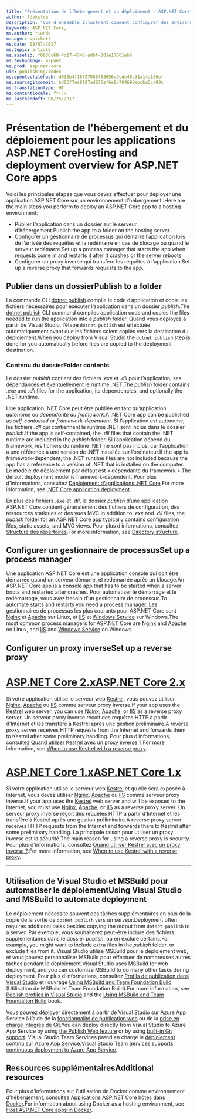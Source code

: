 ```yaml
---
title: "Présentation de l’hébergement et du déploiement - ASP.NET Core"
author: tdykstra
description: "Vue d’ensemble illustrant comment configurer des environnements d’hébergement et y déployer des applications ASP.NET Core."
keywords: ASP.NET Core,
ms.author: riande
manager: wpickett
ms.date: 08/07/2017
ms.topic: article
ms.assetid: f0930c68-4d17-4748-adbf-801e17601eb6
ms.technology: aspnet
ms.prod: asp.net-core
uid: publishing/index
ms.openlocfilehash: d030b4f16727080488056c9cde48c31a14a166bf
ms.sourcegitcommit: bd05f7ea8f87ad076ef6e8b704698ebcba5ca80c
ms.translationtype: HT
ms.contentlocale: fr-FR
ms.lasthandoff: 08/25/2017
---
```

# <a name="hosting-and-deployment-overview-for-aspnet-core-apps"></a><span data-ttu-id="ef062-104">Présentation de l’hébergement et du déploiement pour les applications ASP.NET Core</span><span class="sxs-lookup"><span data-stu-id="ef062-104">Hosting and deployment overview for ASP.NET Core apps</span></span>

<span data-ttu-id="ef062-105">Voici les principales étapes que vous devez effectuer pour déployer une application ASP.NET Core sur un environnement d’hébergement :</span><span class="sxs-lookup"><span data-stu-id="ef062-105">Here are the main steps you perform to deploy an ASP.NET Core app to a hosting environment:</span></span>

* <span data-ttu-id="ef062-106">Publier l’application dans un dossier sur le serveur d’hébergement.</span><span class="sxs-lookup"><span data-stu-id="ef062-106">Publish the app to a folder on the hosting server.</span></span>
* <span data-ttu-id="ef062-107">Configurer un gestionnaire de processus qui démarre l’application lors de l’arrivée des requêtes et la redémarre en cas de blocage ou quand le serveur redémarre.</span><span class="sxs-lookup"><span data-stu-id="ef062-107">Set up a process manager that starts the app when requests come in and restarts it after it crashes or the server reboots.</span></span>
* <span data-ttu-id="ef062-108">Configurer un proxy inverse qui transfère les requêtes à l’application.</span><span class="sxs-lookup"><span data-stu-id="ef062-108">Set up a reverse proxy that forwards requests to the app.</span></span>

## <a name="publish-to-a-folder"></a><span data-ttu-id="ef062-109">Publier dans un dossier</span><span class="sxs-lookup"><span data-stu-id="ef062-109">Publish to a folder</span></span> 

<span data-ttu-id="ef062-110">La commande CLI [dotnet publish](https://docs.microsoft.com/dotnet/articles/core/tools/dotnet-publish) compile le code d’application et copie les fichiers nécessaires pour exécuter l’application dans un dossier *publish*.</span><span class="sxs-lookup"><span data-stu-id="ef062-110">The [dotnet publish](https://docs.microsoft.com/dotnet/articles/core/tools/dotnet-publish) CLI command compiles application code and copies the files needed to run the application into a *publish* folder.</span></span> <span data-ttu-id="ef062-111">Quand vous déployez à partir de Visual Studio, l’étape `dotnet publish` est effectuée automatiquement avant que les fichiers soient copiés vers la destination du déploiement.</span><span class="sxs-lookup"><span data-stu-id="ef062-111">When you deploy from Visual Studio the `dotnet publish` step is done for you automatically before files are copied to the deployment destination.</span></span>

### <a name="folder-contents"></a><span data-ttu-id="ef062-112">Contenu du dossier</span><span class="sxs-lookup"><span data-stu-id="ef062-112">Folder contents</span></span>

<span data-ttu-id="ef062-113">Le dossier *publish* contient des fichiers *.exe* et *.dll* pour l’application, ses dépendances et éventuellement le runtime .NET.</span><span class="sxs-lookup"><span data-stu-id="ef062-113">The *publish* folder contains *.exe* and *.dll* files for the application, its dependencies, and optionally the .NET runtime.</span></span>

<span data-ttu-id="ef062-114">Une application .NET Core peut être publiée en tant qu’application *autonome* ou *dépendante du framework*.</span><span class="sxs-lookup"><span data-stu-id="ef062-114">A .NET Core app can be published as *self-contained* or *framework-dependent*.</span></span> <span data-ttu-id="ef062-115">Si l’application est autonome, les fichiers *.dll* qui contiennent le runtime .NET sont inclus dans le dossier *publish*.</span><span class="sxs-lookup"><span data-stu-id="ef062-115">If the app is self-contained, the *.dll* files that contain the .NET runtime are included in the *publish* folder.</span></span>  <span data-ttu-id="ef062-116">Si l’application dépend du framework, les fichiers du runtime .NET ne sont pas inclus, car l’application a une référence à une version de .NET installée sur l’ordinateur.</span><span class="sxs-lookup"><span data-stu-id="ef062-116">If the app is framework-dependent, the .NET runtime files are not included because the app has a reference to a version of .NET that is installed on the computer.</span></span> <span data-ttu-id="ef062-117">Le modèle de déploiement par défaut est « dépendante du framework ».</span><span class="sxs-lookup"><span data-stu-id="ef062-117">The default deployment model is framework-dependent.</span></span> <span data-ttu-id="ef062-118">Pour plus d’informations, consultez [Déploiement d’applications .NET Core](https://docs.microsoft.com/dotnet/articles/core/deploying/index).</span><span class="sxs-lookup"><span data-stu-id="ef062-118">For more information, see [.NET Core application deployment](https://docs.microsoft.com/dotnet/articles/core/deploying/index).</span></span>

<span data-ttu-id="ef062-119">En plus des fichiers *.exe* et *.dll*, le dossier *publish* d’une application ASP.NET Core contient généralement des fichiers de configuration, des ressources statiques et des vues MVC.</span><span class="sxs-lookup"><span data-stu-id="ef062-119">In addition to *.exe* and *.dll* files, the *publish* folder for an ASP.NET Core app typically contains configuration files, static assets, and MVC views.</span></span>  <span data-ttu-id="ef062-120">Pour plus d’informations, consultez [Structure des répertoires](xref:hosting/directory-structure).</span><span class="sxs-lookup"><span data-stu-id="ef062-120">For more information, see [Directory structure](xref:hosting/directory-structure).</span></span>

## <a name="set-up-a-process-manager"></a><span data-ttu-id="ef062-121">Configurer un gestionnaire de processus</span><span class="sxs-lookup"><span data-stu-id="ef062-121">Set up a process manager</span></span>

<span data-ttu-id="ef062-122">Une application ASP.NET Core est une application console qui doit être démarrée quand un serveur démarre, et redémarrée après un blocage.</span><span class="sxs-lookup"><span data-stu-id="ef062-122">An ASP.NET Core app is a console app that has to be started when a server boots and restarted after crashes.</span></span> <span data-ttu-id="ef062-123">Pour automatiser le démarrage et le redémarrage, vous avez besoin d’un gestionnaire de processus.</span><span class="sxs-lookup"><span data-stu-id="ef062-123">To automate starts and restarts you need a process manager.</span></span> <span data-ttu-id="ef062-124">Les gestionnaires de processus les plus courants pour ASP.NET Core sont [Nginx](xref:publishing/linuxproduction) et [Apache](xref:publishing/apache-proxy) sur Linux, et [IIS](xref:publishing/iis) et [Windows Service](xref:hosting/windows-service) sur Windows.</span><span class="sxs-lookup"><span data-stu-id="ef062-124">The most common process managers for ASP.NET Core are [Nginx](xref:publishing/linuxproduction) and [Apache](xref:publishing/apache-proxy) on Linux, and [IIS](xref:publishing/iis) and [Windows Service](xref:hosting/windows-service) on Windows.</span></span>

## <a name="set-up-a-reverse-proxy"></a><span data-ttu-id="ef062-125">Configurer un proxy inverse</span><span class="sxs-lookup"><span data-stu-id="ef062-125">Set up a reverse proxy</span></span>

# <a name="aspnet-core-2xtabaspnetcore2x"></a>[<span data-ttu-id="ef062-126">ASP.NET Core 2.x</span><span class="sxs-lookup"><span data-stu-id="ef062-126">ASP.NET Core 2.x</span></span>](#tab/aspnetcore2x)

<span data-ttu-id="ef062-127">Si votre application utilise le serveur web [Kestrel](xref:fundamentals/servers/kestrel), vous pouvez utiliser [Nginx](xref:publishing/linuxproduction), [Apache](xref:publishing/apache-proxy) ou [IIS](xref:publishing/iis) comme serveur proxy inverse.</span><span class="sxs-lookup"><span data-stu-id="ef062-127">If your app uses the [Kestrel](xref:fundamentals/servers/kestrel) web server, you can use [Nginx](xref:publishing/linuxproduction), [Apache](xref:publishing/apache-proxy), or [IIS](xref:publishing/iis) as a reverse proxy server.</span></span> <span data-ttu-id="ef062-128">Un serveur proxy inverse reçoit des requêtes HTTP à partir d’Internet et les transfère à Kestrel après une gestion préliminaire.</span><span class="sxs-lookup"><span data-stu-id="ef062-128">A reverse proxy server receives HTTP requests from the Internet and forwards them to Kestrel after some preliminary handling.</span></span> <span data-ttu-id="ef062-129">Pour plus d’informations, consultez [Quand utiliser Kestrel avec un proxy inverse ?](xref:fundamentals/servers/kestrel?tabs=aspnetcore2x#when-to-use-kestrel-with-a-reverse-proxy).</span><span class="sxs-lookup"><span data-stu-id="ef062-129">For more information, see [When to use Kestrel with a reverse proxy](xref:fundamentals/servers/kestrel?tabs=aspnetcore2x#when-to-use-kestrel-with-a-reverse-proxy).</span></span>

# <a name="aspnet-core-1xtabaspnetcore1x"></a>[<span data-ttu-id="ef062-130">ASP.NET Core 1.x</span><span class="sxs-lookup"><span data-stu-id="ef062-130">ASP.NET Core 1.x</span></span>](#tab/aspnetcore1x)

<span data-ttu-id="ef062-131">Si votre application utilise le serveur web [Kestrel](xref:fundamentals/servers/kestrel) et qu’elle sera exposée à Internet, vous devez utiliser [Nginx](xref:publishing/linuxproduction), [Apache](xref:publishing/apache-proxy) ou [IIS](xref:publishing/iis) comme serveur proxy inverse.</span><span class="sxs-lookup"><span data-stu-id="ef062-131">If your app uses the [Kestrel](xref:fundamentals/servers/kestrel) web server and will be exposed to the Internet, you must use [Nginx](xref:publishing/linuxproduction), [Apache](xref:publishing/apache-proxy), or [IIS](xref:publishing/iis) as a reverse proxy server.</span></span> <span data-ttu-id="ef062-132">Un serveur proxy inverse reçoit des requêtes HTTP à partir d’Internet et les transfère à Kestrel après une gestion préliminaire.</span><span class="sxs-lookup"><span data-stu-id="ef062-132">A reverse proxy server receives HTTP requests from the Internet and forwards them to Kestrel after some preliminary handling.</span></span> <span data-ttu-id="ef062-133">La principale raison pour utiliser un proxy inverse est la sécurité.</span><span class="sxs-lookup"><span data-stu-id="ef062-133">The main reason for using a reverse proxy is security.</span></span> <span data-ttu-id="ef062-134">Pour plus d’informations, consultez [Quand utiliser Kestrel avec un proxy inverse ?](xref:fundamentals/servers/kestrel?tabs=aspnetcore1x#when-to-use-kestrel-with-a-reverse-proxy).</span><span class="sxs-lookup"><span data-stu-id="ef062-134">For more information, see [When to use Kestrel with a reverse proxy](xref:fundamentals/servers/kestrel?tabs=aspnetcore1x#when-to-use-kestrel-with-a-reverse-proxy).</span></span>

---

## <a name="using-visual-studio-and-msbuild-to-automate-deployment"></a><span data-ttu-id="ef062-135">Utilisation de Visual Studio et MSBuild pour automatiser le déploiement</span><span class="sxs-lookup"><span data-stu-id="ef062-135">Using Visual Studio and MSBuild to automate deployment</span></span>

<span data-ttu-id="ef062-136">Le déploiement nécessite souvent des tâches supplémentaires en plus de la copie de la sortie de `dotnet publish` vers un serveur.</span><span class="sxs-lookup"><span data-stu-id="ef062-136">Deployment often requires additional tasks besides copying the output from `dotnet publish` to a server.</span></span> <span data-ttu-id="ef062-137">Par exemple, vous souhaiterez peut-être inclure des fichiers supplémentaires dans le dossier *publish*, ou en exclure certains.</span><span class="sxs-lookup"><span data-stu-id="ef062-137">For example, you might want to include extra files in the *publish* folder, or exclude files from it.</span></span> <span data-ttu-id="ef062-138">Visual Studio utilise MSBuild pour le déploiement web, et vous pouvez personnaliser MSBuild pour effectuer de nombreuses autres tâches pendant le déploiement.</span><span class="sxs-lookup"><span data-stu-id="ef062-138">Visual Studio uses MSBuild for web deployment, and you can customize MSBuild to do many other tasks during deployment.</span></span> <span data-ttu-id="ef062-139">Pour plus d’informations, consultez [Profils de publication dans Visual Studio](xref:publishing/web-publishing-vs) et l’ouvrage [Using MSBuild and Team Foundation Build](http://msbuildbook.com/) (Utilisation de MSBuild et Team Foundation Build).</span><span class="sxs-lookup"><span data-stu-id="ef062-139">For more information, see [Publish profiles in Visual Studio](xref:publishing/web-publishing-vs) and the [Using MSBuild and Team Foundation Build](http://msbuildbook.com/) book.</span></span>

<span data-ttu-id="ef062-140">Vous pouvez déployer directement à partir de Visual Studio sur Azure App Service à l’aide de la [fonctionnalité de publication web](xref:tutorials/publish-to-azure-webapp-using-vs) ou de la [prise en charge intégrée de Git](xref:publishing/azure-continuous-deployment).</span><span class="sxs-lookup"><span data-stu-id="ef062-140">You can deploy directly from Visual Studio to Azure App Service by using [the Publish Web feature](xref:tutorials/publish-to-azure-webapp-using-vs) or by using [built-in Git support](xref:publishing/azure-continuous-deployment).</span></span> <span data-ttu-id="ef062-141">Visual Studio Team Services prend en charge le [déploiement continu sur Azure App Service](https://www.visualstudio.com/en-us/docs/build/aspnet/core/quick-to-azure).</span><span class="sxs-lookup"><span data-stu-id="ef062-141">Visual Studio Team Services supports [continuous deployment to Azure App Service](https://www.visualstudio.com/en-us/docs/build/aspnet/core/quick-to-azure).</span></span>

## <a name="additional-resources"></a><span data-ttu-id="ef062-142">Ressources supplémentaires</span><span class="sxs-lookup"><span data-stu-id="ef062-142">Additional resources</span></span>

<span data-ttu-id="ef062-143">Pour plus d’informations sur l’utilisation de Docker comme environnement d’hébergement, consultez [Applications ASP.NET Core hôtes dans Docker](xref:publishing/docker).</span><span class="sxs-lookup"><span data-stu-id="ef062-143">For information about using Docker as a hosting environment, see [Host ASP.NET Core apps in Docker](xref:publishing/docker).</span></span>
